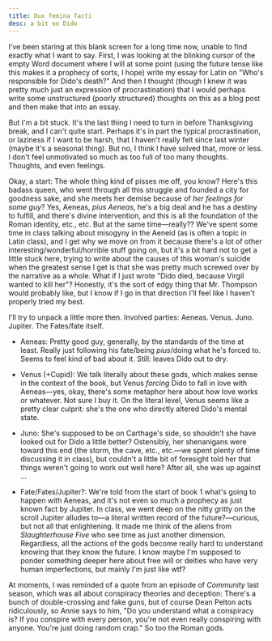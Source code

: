 ```yaml
---
title: Dux femina facti
desc: a bit on Dido
---
```

I've been staring at this blank screen for a long time now, unable to find exactly what I want to say. First, I was looking at the blinking cursor of the empty Word document where I will at some point (using the future tense like this makes it a prophecy of sorts, I hope) write my essay for Latin on "Who's responsible for Dido's death?" And then I thought (though I knew it was pretty much just an expression of procrastination) that I would perhaps write some unstructured (poorly structured) thoughts on this as a blog post and then make that into an essay.

But I'm a bit stuck. It's the last thing I need to turn in before Thanksgiving break, and I can't quite start. Perhaps it's in part the typical procrastination, or laziness if I want to be harsh, that I haven't really felt since last winter (maybe it's a seasonal thing). But no, I think I have solved that, more or less. I don't feel unmotivated so much as too full of too many thoughts. Thoughts, and even feelings.

Okay, a start: The whole thing kind of pisses me off, you know? Here's this badass queen, who went through all this struggle and founded a city for goodness sake, and she meets her demise because of *her feelings for some guy*? Yes, Aeneas, *pius Aeneas*, he's a big deal and he has a destiny to fulfill, and there's divine intervention, and this is all the foundation of the Roman identity, etc., etc. But at the same time—really?? We've spent some time in class talking about misogyny in the Aeneid (as is often a topic in Latin class), and I get why we move on from it because there's a lot of other interesting/wonderful/horrible stuff going on, but it's a bit hard not to get a little stuck here, trying to write about the causes of this woman's suicide when the greatest sense I get is that she was pretty much screwed over by the narrative as a whole. What if I just wrote "Dido died, because Virgil wanted to kill her"? Honestly, it's the sort of edgy thing that Mr. Thompson would probably like, but I know if I go in that direction I'll feel like I haven't properly tried my best.

I'll try to unpack a little more then. Involved parties: Aeneas. Venus. Juno. Jupiter. The Fates/fate itself.

* Aeneas: Pretty good guy, generally, by the standards of the time at least. Really just following his fate/being *pius*/doing what he's forced to. Seems to feel kind of bad about it. Still: leaves Dido out to dry.

* Venus (+Cupid): We talk literally about these gods, which makes sense in the context of the book, but Venus *forcing* Dido to fall in love with Aeneas—yes, okay, there's some metaphor here about how love works or whatever. Not sure I buy it. On the literal level, Venus seems like a pretty clear culprit: she's the one who directly altered Dido's mental state.

* Juno: She's supposed to be on Carthage's side, so shouldn't she have looked out for Dido a little better? Ostensibly, her shenanigans were toward this end (the storm, the cave, etc., etc.—we spent plenty of time discussing it in class), but couldn't a little bit of foresight told her that things weren't going to work out well here? After all, she was up against …

* Fate/Fates/Jupiter?: We're told from the start of book 1 what's going to happen with Aeneas, and it's not even so much a prophecy as just known fact by Jupiter. In class, we went deep on the nitty gritty on the scroll Jupiter alludes to—a literal written record of the future?—curious, but not all that enlightening. It made me think of the aliens from *Slaughterhouse Five* who see time as just another dimension. Regardless, all the actions of the gods become really hard to understand knowing that they know the future. I know maybe I'm supposed to ponder something deeper here about free will or deities who have very human imperfections, but mainly I'm just like wtf?

At moments, I was reminded of a quote from an episode of *Community* last season, which was all about conspiracy theories and deception: There's a bunch of double-crossing and fake guns, but of course Dean Pelton acts ridiculously, so Annie says to him, "Do you understand what a conspiracy is? If you conspire with every person, you're not even really conspiring with anyone. You're just doing random crap." So too the Roman gods.

